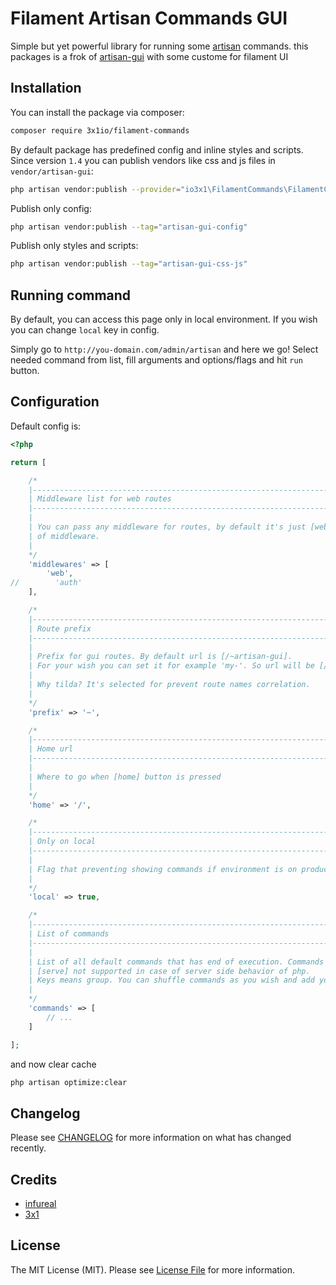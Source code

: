 # Filament Artisan Commands GUI

Simple but yet powerful library for running some [artisan](https://laravel.com/docs/8.x/artisan) commands.
this packages is a frok of [artisan-gui](https://github.com/infureal/artisan-gui) with some custome for filament UI

## Installation

You can install the package via composer:

```bash
composer require 3x1io/filament-commands
```

By default package has predefined config and inline styles and scripts. 
Since version `1.4` you can publish vendors like css and js files in `vendor/artisan-gui`:
```bash
php artisan vendor:publish --provider="io3x1\FilamentCommands\FilamentCommandsProvider"
```
Publish only config: 
```bash
php artisan vendor:publish --tag="artisan-gui-config"
```

Publish only styles and scripts: 
```bash
php artisan vendor:publish --tag="artisan-gui-css-js"
```

## Running command
By default, you can access this page only in local environment. If you wish
you can change `local` key in config. 

Simply go to `http://you-domain.com/admin/artisan` and here we go! 
Select needed command from list, fill arguments and options/flags and hit `run` button.

## Configuration
Default config is:
```php 
<?php

return [

    /*
    |--------------------------------------------------------------------------
    | Middleware list for web routes
    |--------------------------------------------------------------------------
    |
    | You can pass any middleware for routes, by default it's just [web] group
    | of middleware.
    |
    */
    'middlewares' => [
        'web',
//        'auth'
    ],

    /*
    |--------------------------------------------------------------------------
    | Route prefix
    |--------------------------------------------------------------------------
    |
    | Prefix for gui routes. By default url is [/~artisan-gui].
    | For your wish you can set it for example 'my-'. So url will be [/my-artisan-gui].
    |
    | Why tilda? It's selected for prevent route names correlation.
    |
    */
    'prefix' => '~',

    /*
    |--------------------------------------------------------------------------
    | Home url
    |--------------------------------------------------------------------------
    |
    | Where to go when [home] button is pressed
    |
    */
    'home' => '/',

    /*
    |--------------------------------------------------------------------------
    | Only on local
    |--------------------------------------------------------------------------
    |
    | Flag that preventing showing commands if environment is on production
    |
    */
    'local' => true,

    /*
    |--------------------------------------------------------------------------
    | List of commands
    |--------------------------------------------------------------------------
    |
    | List of all default commands that has end of execution. Commands like
    | [serve] not supported in case of server side behavior of php.
    | Keys means group. You can shuffle commands as you wish and add your own.
    |
    */
    'commands' => [
        // ...
    ]

];

```


and now clear cache

```bash
php artisan optimize:clear
```

## Changelog

Please see [CHANGELOG](CHANGELOG.md) for more information on what has changed recently.

## Credits

-   [infureal](https://github.com/infureal)
-   [3x1](https://github.com/3x1io)

## License

The MIT License (MIT). Please see [License File](LICENSE.md) for more information.
